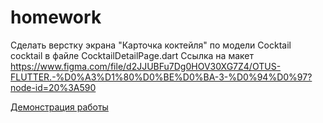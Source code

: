 # homework

Сделать верстку экрана "Карточка коктейля" по модели Cocktail cocktail в файле CocktailDetailPage.dart
Ссылка на макет https://www.figma.com/file/d2JJUBFu7Dg0HOV30XG7Z4/OTUS-FLUTTER.-%D0%A3%D1%80%D0%BE%D0%BA-3-%D0%94%D0%97?node-id=20%3A590

[Демонстрация работы](https://www.screencast.com/t/60ndRV5Eqcf7)

[](https://github.com/zalhonan/otus_flutter/blob/master/homework_01/demo.gif)